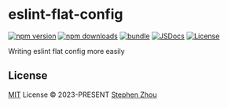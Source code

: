# eslint-flat-config

[![npm version][npm-version-src]][npm-version-href]
[![npm downloads][npm-downloads-src]][npm-downloads-href]
[![bundle][bundle-src]][bundle-href]
[![JSDocs][jsdocs-src]][jsdocs-href]
[![License][license-src]][license-href]

Writing eslint flat config more easily

## License

[MIT](./LICENSE) License © 2023-PRESENT [Stephen Zhou](https://github.com/hyoban)

<!-- Badges -->

[npm-version-src]: https://img.shields.io/npm/v/eslint-flat-config?style=flat&colorA=080f12&colorB=1fa669
[npm-version-href]: https://npmjs.com/package/eslint-flat-config
[npm-downloads-src]: https://img.shields.io/npm/dm/eslint-flat-config?style=flat&colorA=080f12&colorB=1fa669
[npm-downloads-href]: https://npmjs.com/package/eslint-flat-config
[bundle-src]: https://img.shields.io/bundlephobia/minzip/eslint-flat-config?style=flat&colorA=080f12&colorB=1fa669&label=minzip
[bundle-href]: https://bundlephobia.com/result?p=eslint-flat-config
[license-src]: https://img.shields.io/github/license/hyoban/eslint-flat-config.svg?style=flat&colorA=080f12&colorB=1fa669
[license-href]: https://github.com/hyoban/eslint-flat-config/blob/main/LICENSE
[jsdocs-src]: https://img.shields.io/badge/jsdocs-reference-080f12?style=flat&colorA=080f12&colorB=1fa669
[jsdocs-href]: https://www.jsdocs.io/package/eslint-flat-config
